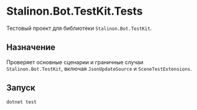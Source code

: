 # Stalinon.Bot.TestKit.Tests

Тестовый проект для библиотеки `Stalinon.Bot.TestKit`.

## Назначение
Проверяет основные сценарии и граничные случаи `Stalinon.Bot.TestKit`, включая `JsonUpdateSource` и `SceneTestExtensions`.

## Запуск
```bash
dotnet test
```
